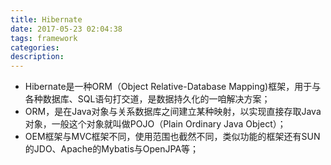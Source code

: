 ```yaml
---
title: Hibernate
date: 2017-05-23 02:04:38
tags: framework
categories: 
description: 
---
```

- Hibernate是一种ORM（Object Relative-Database Mapping)框架，用于与各种数据库、SQL语句打交道，是数据持久化的一咱解决方案；
- ORM，是在Java对象与关系数据库之间建立某种映射，以实现直接存取Java对象，一般这个对象就叫做POJO（Plain Ordinary Java Object）；
- OEM框架与MVC框架不同，使用范围也截然不同，类似功能的框架还有SUN的JDO、Apache的Mybatis与OpenJPA等；